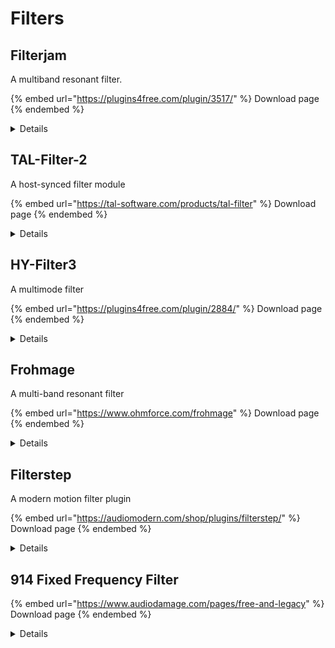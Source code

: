 # Filters

## Filterjam

A multiband resonant filter.

{% embed url="https://plugins4free.com/plugin/3517/" %}
Download page
{% endembed %}

<details>

<summary>Details</summary>

© 2011-2022 AudioThing Ltd.

Homepage: [https://www.audiothing.net/effects/filterjam/](https://www.audiothing.net/effects/filterjam/)&#x20;

Description from the vendor:&#x20;

**Filterjam** is a multi-band resonant filter delivering weird ringmod-like filtered sounds. The input signal is divided into 4 bands that are then summed or multiplied together according to the selected mode. Filterjam can be very harsh or gentle, it can add brightness or depth to synth sounds, but it can also completely mangle acoustic sources.

### Specifications

* Multi-Band Resonant Filter
* Oversample up to 16x
* Lightweight on CPU
* Preset system with randomizer

### System Requirements

**Windows 7, 8, 10**\
2GHz CPU, 4 GB RAM\
VST2, VST3, AAX, CLAP (64-bit)

**OS X 10.9 – macOS 12**\
2GHz CPU, 4 GB RAM\
VST2, VST3, AU, AAX, CLAP (64-bit)\
Universal 2 Binary

</details>

## TAL-Filter-2

A host-synced filter module

{% embed url="https://tal-software.com/products/tal-filter" %}
Download page
{% endembed %}

<details>

<summary>Details</summary>

Description from the vendor

* Different modulation types: LP 12dB, BP 12dB, HP 12dB, Pan, Volume
* Super clean SVF filter with diode clipper in the feedback path. Capable of self oscillation.
* Easy to use spline editor.
* Stereo offset for modulation when in filter mode.
* Host sync with different sync options (normal, dotted...)
* Trigger button sets the modulation position to the start without lose host sync. Can be automated.
* Legacy Mode: Just for backward compatibility. Please don't use if you create something new.
* File based presets.
* MIDI NoteOn trigger option.

</details>

## HY-Filter3

A multimode filter

{% embed url="https://plugins4free.com/plugin/2884/" %}
Download page
{% endembed %}

<details>

<summary>Details</summary>

Homepage: [https://hy-plugins.com/](https://hy-plugins.com/)

Description from the vendor:

* 5 filter engine (SVF, Reso, Xover, Dual, Formant)
* 2 Modulator units and 5 modulation engine(LFO, Step LFO, Step SEQ, EnvF, Multi-Point Env)
* 2 FX units and 18 FX type

</details>

## Frohmage

A multi-band resonant filter

{% embed url="https://www.ohmforce.com/frohmage" %}
Download page
{% endembed %}

<details>

<summary>Details</summary>

Description from the vendor:

* A highly resonant low-pass filter effect.
* Tone control making it possible to tune the the filter to resonate with specific notes
* A multi-band effect giving the signal more analog warmth
* An overdrive unit
* A delay filter effect giving the sound a phaser- / flanger-like character.

</details>

## Filterstep

A modern motion filter plugin

{% embed url="https://audiomodern.com/shop/plugins/filterstep/" %}
Download page
{% endembed %}

<details>

<summary>Details</summary>

Description from the vendor

* Generate Filter Grooves in real-time
* Syncs to Host tempo
* Wet/Dry mix control
* MIDI Controllable
* Infinity Mode
* Quick Load presets
* Instant/Tap Bypass for live performance
* Quantization settings
* Motion selector
* Customizable Sequence Range

</details>

## 914 Fixed Frequency Filter

{% embed url="https://www.audiodamage.com/pages/free-and-legacy" %}
Download page
{% endembed %}

<details>

<summary>Details</summary>

Description from the vendor:

* 24dB Low-pass and high-pass filters.
* Twelve fixed-frequency band-pass filters.
* True stereo operation.
* Separate wet and dry level controls.
* 15dB of makeup gain on the wet level.
* Full MIDI learn mode, for MIDI CC control of every control (VST only; handled by host in AU version).

</details>
